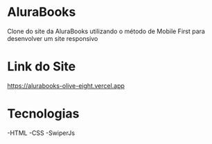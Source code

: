 # AluraBooks
Clone do site da AluraBooks utilizando o método de Mobile First para desenvolver um site responsivo

# Link do Site
https://alurabooks-olive-eight.vercel.app

# Tecnologias
-HTML
-CSS
-SwiperJs
